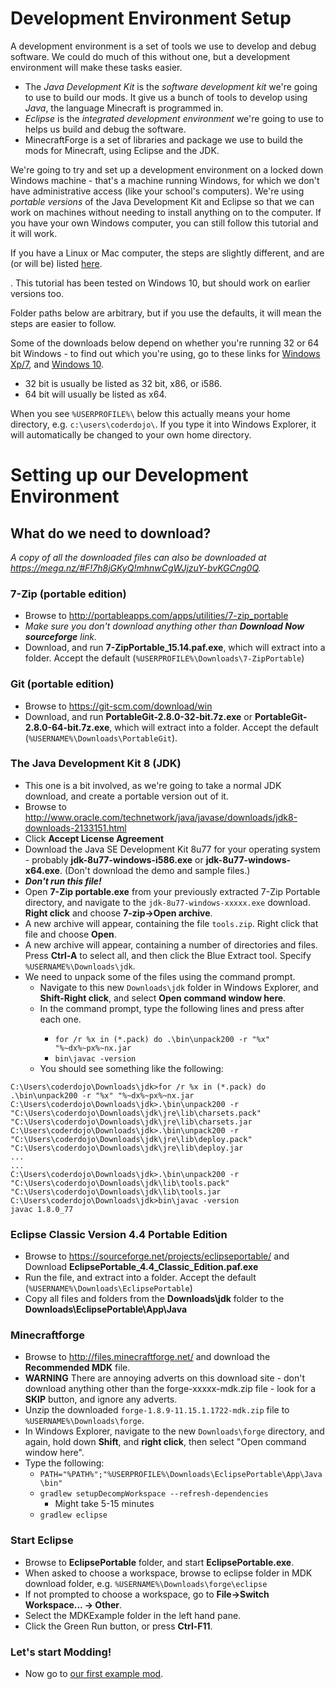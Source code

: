
# Development Environment Setup

A development environment is a set of tools we use to develop and debug software. We could do much of this without one, but a development environment will make these tasks easier.

- The *Java Development Kit* is the *software development kit* we're going to use to build our mods. It give us a bunch of tools to develop using *Java*, the language Minecraft is programmed in.
- *Eclipse* is the  *integrated development environment* we're going to use to helps us build and debug the software.
- MinecraftForge is a set of libraries and package we use to build the mods for Minecraft, using Eclipse and the JDK.

We're going to try and set up a development environment on a locked down Windows machine - that's a machine running Windows, for which we don't have administrative access (like your school's computers). We're using *portable versions* of the Java Development Kit and Eclipse so that we can work on machines without needing to install anything on to the computer. If you have your own Windows computer, you can still follow this tutorial and it will work.

If you have a Linux or Mac computer, the steps are slightly different, and are (or will be) listed [here](dev-environment-setup-linux-mac.md).

. This tutorial has been tested on Windows 10, but should work on earlier versions too.


Folder paths below are arbitrary, but if you use the defaults, it will mean the steps are easier to follow.

Some of the downloads below depend on whether you're running 32 or 64 bit Windows - to find out which you're using, go to these links for [Windows Xp/7](http://windows.microsoft.com/en-NZ/windows7/find-out-32-or-64-bit), and [Windows 10](http://www.tenforums.com/tutorials/4399-system-type-32-bit-x86-64-bit-x64-windows-10-a.html).

- 32 bit is usually be listed as 32 bit, x86, or i586.
- 64 bit will usually be listed as x64.

When you see ````%USERPROFILE%\```` below this actually means your home directory, e.g. ````c:\users\coderdojo\````. If you type it into Windows Explorer, it will automatically be changed to your own home directory.

# Setting up our Development Environment

## What do we need to download?

*A copy of all the downloaded files can also be downloaded at https://mega.nz/#F!7h8jGKyQ!mhnwCgWJjzuY-bvKGCng0Q.*

### 7-Zip (portable edition)
- Browse to http://portableapps.com/apps/utilities/7-zip_portable
- *Make sure you don't download anything other than* ***Download Now sourceforge*** *link.*
- Download, and run **7-ZipPortable_15.14.paf.exe**, which will extract into a folder. Accept the default (````%USERPROFILE%\Downloads\7-ZipPortable````)

### Git (portable edition)
- Browse to https://git-scm.com/download/win
- Download, and run **PortableGit-2.8.0-32-bit.7z.exe** or **PortableGit-2.8.0-64-bit.7z.exe**, which will extract into a folder. Accept the default (````%USERNAME%\Downloads\PortableGit````).

### The Java Development Kit 8 (JDK)
- This one is a bit involved, as we're going to take a normal JDK download, and create a portable version out of it.
- Browse to http://www.oracle.com/technetwork/java/javase/downloads/jdk8-downloads-2133151.html
- Click **Accept License Agreement**
- Download the Java SE Development Kit 8u77 for your operating system - probably **jdk-8u77-windows-i586.exe** or **jdk-8u77-windows-x64.exe**. (Don't download the demo and sample files.)
- ***Don't run this file!***
- Open **7-Zip portable.exe** from your previously extracted 7-Zip Portable directory, and navigate to the ````jdk-8u77-windows-xxxxx.exe```` download. **Right click** and choose **7-zip->Open archive**.
- A new archive will appear, containing the file ````tools.zip````. Right click that file and choose **Open**.
- A new archive will appear, containing a number of directories and files. Press **Ctrl-A** to select all, and then click the Blue Extract tool. Specify ````%USERNAME%\Downloads\jdk````.
- We need to unpack some of the files using the command prompt.
  - Navigate to this new ````Downloads\jdk```` folder in Windows Explorer, and **Shift-Right click**, and select **Open command window here**.
  - In the command prompt, type the following lines and press <Enter> after each one.
    - ````for /r %x in (*.pack) do .\bin\unpack200 -r "%x" "%~dx%~px%~nx.jar````
    - ````bin\javac -version````
  - You should see something like the following:

````
C:\Users\coderdojo\Downloads\jdk>for /r %x in (*.pack) do .\bin\unpack200 -r "%x" "%~dx%~px%~nx.jar
C:\Users\coderdojo\Downloads\jdk>.\bin\unpack200 -r "C:\Users\coderdojo\Downloads\jdk\jre\lib\charsets.pack" "C:\Users\coderdojo\Downloads\jdk\jre\lib\charsets.jar
C:\Users\coderdojo\Downloads\jdk>.\bin\unpack200 -r "C:\Users\coderdojo\Downloads\jdk\jre\lib\deploy.pack" "C:\Users\coderdojo\Downloads\jdk\jre\lib\deploy.jar
...
...
C:\Users\coderdojo\Downloads\jdk>.\bin\unpack200 -r "C:\Users\coderdojo\Downloads\jdk\lib\tools.pack" "C:\Users\coderdojo\Downloads\jdk\lib\tools.jar
C:\Users\coderdojo\Downloads\jdk>bin\javac -version
javac 1.8.0_77

````

### Eclipse Classic Version 4.4 Portable Edition
- Browse to https://sourceforge.net/projects/eclipseportable/ and Download **EclipsePortable_4.4_Classic_Edition.paf.exe**
- Run the file, and extract into a folder. Accept the default (````%USERNAME%\Downloads\EclipsePortable````)
- Copy all files and folders from the **Downloads\jdk** folder to the **Downloads\EclipsePortable\App\Java**

### Minecraftforge
- Browse to http://files.minecraftforge.net/ and download the **Recommended MDK** file.
- **WARNING** There are annoying adverts on this download site - don't download anything other than the forge-xxxxx-mdk.zip file - look for a **SKIP** button, and ignore any adverts.
- Unzip the downloaded ````forge-1.8.9-11.15.1.1722-mdk.zip```` file to ````%USERNAME%\Downloads\forge````.
- In Windows Explorer, navigate to the new ````Downloads\forge```` directory, and again, hold down **Shift**, and **right click**, then select "Open command window here".
- Type the following:
  - ````PATH="%PATH%";"%USERPROFILE%\Downloads\EclipsePortable\App\Java\bin"````
  - ````gradlew setupDecompWorkspace --refresh-dependencies````
    - Might take 5-15 minutes
  - ````gradlew eclipse````


### Start Eclipse
- Browse to **EclipsePortable** folder, and start **EclipsePortable.exe**.
- When asked to choose a workspace, browse to eclipse folder in MDK download folder, e.g. ````%USERNAME%\Downloads\forge\eclipse````
- If not prompted to choose a workspace, go to **File->Switch Workspace... -> Other**.
- Select the MDKExample folder in the left hand pane.
- Click the Green Run button, or press **Ctrl-F11**.

### Let's start Modding!
- Now go to [our first example mod](example1-mod.md).
